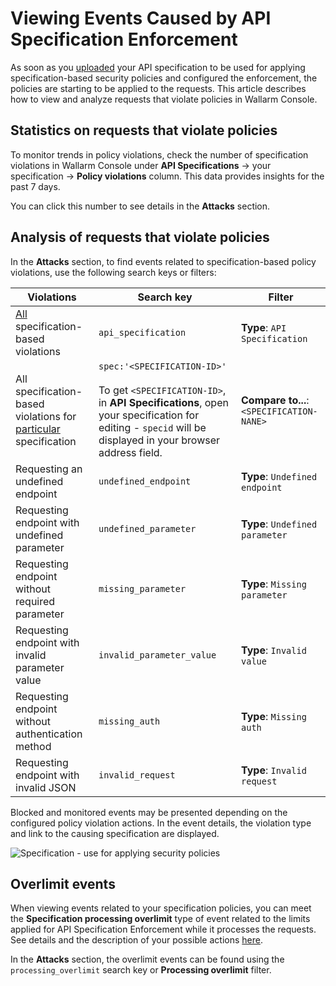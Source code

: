# Viewing Events Caused by API Specification Enforcement

As soon as you [uploaded](setup.md) your API specification to be used for applying  specification-based security policies and configured the enforcement, the policies are starting to be applied to the requests. This article describes how to view and analyze requests that violate policies in Wallarm Console.

## Statistics on requests that violate policies

To monitor trends in policy violations, check the number of specification violations in Wallarm Console under **API Specifications** → your specification → **Policy violations** column. This data provides insights for the past 7 days.

You can click this number to see details in the **Attacks** section.

## Analysis of requests that violate policies 

In the **Attacks** section, to find events related to specification-based policy violations, use the following search keys or filters:

| Violations | Search key | Filter |
| ------- | ----------------- | --------------------- |
| [All](../user-guides/search-and-filters/use-search.md#spec-violation-tags) specification-based violations | `api_specification` | **Type**: `API Specification` |
| All specification-based violations for [particular](../user-guides/search-and-filters/use-search.md#search-by-specification) specification | `spec:'<SPECIFICATION-ID>'` <br> <br> To get `<SPECIFICATION-ID>`, in **API Specifications**, open your specification for editing - `specid` will be displayed in your browser address field. | **Compare to...**: `<SPECIFICATION-NANE>` |
| Requesting an undefined endpoint | `undefined_endpoint` | **Type**: `Undefined endpoint` |
| Requesting endpoint with undefined parameter | `undefined_parameter` | **Type**: `Undefined parameter` |
| Requesting endpoint without required parameter | `missing_parameter` | **Type**: `Missing parameter` |
| Requesting endpoint with invalid parameter value | `invalid_parameter_value` | **Type**: `Invalid value` |
| Requesting endpoint without authentication method | `missing_auth` | **Type**: `Missing auth` |
| Requesting endpoint with invalid JSON | `invalid_request` | **Type**: `Invalid request` |

Blocked and monitored events may be presented depending on the configured policy violation actions. In the event details, the violation type and link to the causing specification are displayed.

![Specification - use for applying security policies](../images/api-policies-enforcement/api-policies-enforcement-events.png)

## Overlimit events

When viewing events related to your specification policies, you can meet the **Specification processing overlimit** type of event related to the limits applied for API Specification Enforcement while it processes the requests. See details and the description of your possible actions [here](overview.md#how-it-works).

In the **Attacks** section, the overlimit events can be found using the `processing_overlimit` search key or **Processing overlimit** filter.
